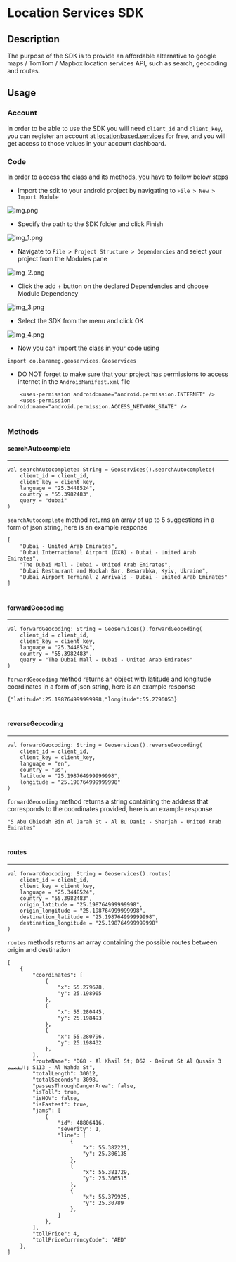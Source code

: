 # Location Services SDK

## Description

The purpose of the SDK is to provide an affordable alternative to google maps / TomTom / Mapbox location services API, such as search, geocoding and routes.
## Usage

### Account
In order to be able to use the SDK you will need `client_id` and `client_key`, you can register an account at [locationbased.services](https://www.codecogs.com/latex/eqneditor.php) for free, and you will get access to those values in your account dashboard. 

### Code

In order to access the class and its methods, you have to follow below steps 
- Import the sdk to your android project by navigating to `File > New > Import Module `

![img.png](img.png)

- Specify the path to the SDK folder and click Finish

![img_1.png](img_1.png)

- Navigate to ` File > Project Structure > Dependencies ` and select your project from the Modules pane

![img_2.png](img_2.png)

- Click the add + button on the declared Dependencies and choose Module Dependency

![img_3.png](img_3.png)

- Select the SDK from the menu and click OK

![img_4.png](img_4.png)

- Now you can import the class in your code using 

```
import co.barameg.geoservices.Geoservices
```

- DO NOT forget to make sure that your project has permissions to access internet in the `AndroidManifest.xml` file

```
    <uses-permission android:name="android.permission.INTERNET" />
    <uses-permission android:name="android.permission.ACCESS_NETWORK_STATE" />
```
#
### Methods

#### searchAutocomplete
___
```
val searchAutocomplete: String = Geoservices().searchAutocomplete(
    client_id = client_id,
    client_key = client_key,
    language = "25.3448524",
    country = "55.3982483",
    query = "dubai"
)
```
`searchAutocomplete` method returns an array of up to 5 suggestions in a form of json string, here is an example response
```
[
    "Dubai - United Arab Emirates",
    "Dubai International Airport (DXB) - Dubai - United Arab Emirates",
    "The Dubai Mall - Dubai - United Arab Emirates",
    "Dubai Restaurant and Hookah Bar, Besarabka, Kyiv, Ukraine",
    "Dubai Airport Terminal 2 Arrivals - Dubai - United Arab Emirates"
]
```
#
#### forwardGeocoding
___
```
val forwardGeocoding: String = Geoservices().forwardGeocoding(
    client_id = client_id,
    client_key = client_key,
    language = "25.3448524",
    country = "55.3982483",
    query = "The Dubai Mall - Dubai - United Arab Emirates"
)
```
`forwardGeocoding` method returns an object with latitude and longitude coordinates in a form of json string, here is an example response
```
{"latitude":25.198764999999998,"longitude":55.2796053}
```
#
#### reverseGeocoding
___
```
val forwardGeocoding: String = Geoservices().reverseGeocoding(
    client_id = client_id,
    client_key = client_key,
    language = "en",
    country = "us",
    latitude = "25.198764999999998",
    longitude = "25.198764999999998"
)
```
`forwardGeocoding` method returns a string containing the address that corresponds to the coordinates provided, here is an example response
```
"5 Abu Obiedah Bin Al Jarah St - Al Bu Daniq - Sharjah - United Arab Emirates"
```
#
#### routes
___
```
val forwardGeocoding: String = Geoservices().routes(
    client_id = client_id,
    client_key = client_key,
    language = "25.3448524",
    country = "55.3982483",
    origin_latitude = "25.198764999999998",
    origin_longitude = "25.198764999999998",
    destination_latitude = "25.198764999999998",
    destination_longitude = "25.198764999999998"
)
```
`routes` methods returns an array containing the possible routes between origin and destination

```
[
    {
        "coordinates": [
            {
                "x": 55.279678,
                "y": 25.198905
            },
            {
                "x": 55.280445,
                "y": 25.198493
            },
            {
                "x": 55.280796,
                "y": 25.198432
            }, 
        ],
        "routeName": "D68 - Al Khail St; D62 - Beirut St Al Qusais 3 القصيص; S113 - Al Wahda St",
        "totalLength": 30012,
        "totalSeconds": 3098,
        "passesThroughDangerArea": false,
        "isToll": true,
        "isHOV": false,
        "isFastest": true,
        "jams": [
            {
                "id": 48806416,
                "severity": 1,
                "line": [
                    {
                        "x": 55.382221,
                        "y": 25.306135
                    },
                    {
                        "x": 55.381729,
                        "y": 25.306515
                    },
                    {
                        "x": 55.379925,
                        "y": 25.30789
                    }, 
                ]
            }, 
        ],
        "tollPrice": 4,
        "tollPriceCurrencyCode": "AED"
    },
]
```
